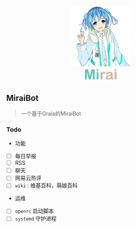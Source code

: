<div align="center">
   <img width="160" src="docs/mirai.png" alt="logo">
   </br>
   <img width="95" src="docs/mirai.svg" alt="title">
</div>

## MiraiBot

> 一个基于Graia的MiraiBot

### Todo

- 功能
- [ ] 每日早报
- [ ] RSS
- [ ] 聊天
- [ ] 网易云热评
- [ ] `wiki` : 维基百科，萌娘百科

- 运维
- [ ] `openrc` 启动脚本
- [ ] `systemd` 守护进程
